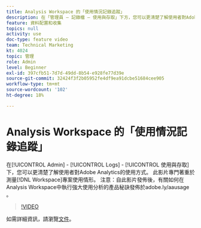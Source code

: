 ```yaml
---
title: Analysis Workspace 的「使用情況記錄追蹤」
description: 在「管理員 — 記錄檔 — 使用與存取」下方，您可以更清楚了解使用者對Adobe Analytics的使用情形。 此影片特別著重於測量工作區專案的使用情形。
feature: 資料配置和收集
topics: null
activity: use
doc-type: feature video
team: Technical Marketing
kt: 4024
topic: 管理
role: Admin
level: Beginner
exl-id: 397cfb51-7d7d-49dd-8b54-e928fe77d39e
source-git-commit: 32424f3f2b05952fe4df9ea91dcbe51684cee905
workflow-type: tm+mt
source-wordcount: '102'
ht-degree: 18%

---
```


# Analysis Workspace 的「使用情況記錄追蹤」

在[!UICONTROL Admin] - [!UICONTROL Logs] - [!UICONTROL 使用與存取]下，您可以更清楚了解使用者對Adobe Analytics的使用方式。 此影片專門著重於測量[!DNL Workspace]專案使用情形。 注意：自此影片發佈後，有關如何在Analysis Workspace中執行強大使用分析的產品秘訣發佈於adobe.ly/aausage 。

>[!VIDEO](https://video.tv.adobe.com/v/29768/?quality=12)

如需詳細資訊，請瀏覽[文件](https://docs.adobe.com/help/en/analytics/admin/admin-tools/logs.html)。
